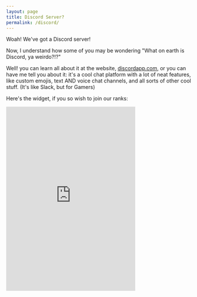 ```yaml
---
layout: page
title: Discord Server?
permalink: /discord/
---
```


Woah! We've got a Discord server!

Now, I understand how some of you may be wondering "What on earth is Discord, ya weirdo?!?"

Well! you can learn all about it at the website, [discordapp.com](https://discordapp.com/), or you can have me tell you about it: it's a cool chat platform with a lot of neat features, like custom emojis, text AND voice chat channels, and all sorts of other cool stuff. (It's like Slack, but for Gamers)

Here's the widget, if you so wish to join our ranks:
<iframe src="https://discordapp.com/widget?id=371379020132253696&theme=dark" width="350" height="500" allowtransparency="true" frameborder="0"></iframe>
